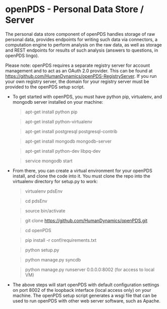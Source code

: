 openPDS - Personal Data Store / Server
======================================

The personal data store component of openPDS handles storage of raw personal data, provides endpoints for writing such data via connectors, a computation engine to perform analysis on the raw data, as well as storage and REST endpoints for results of such analysis (answers to questions, in openPDS lingo).

Please note: openPDS requires a separate registry server for account management and to act as an OAuth 2.0 provider. This can be found at https://github.com/HumanDynamics/openPDS-RegistryServer. If you run your own registry server, the domain for your registry server must be provided to the openPDS setup script. 

* To get started with openPDS, you must have python pip, virtualenv, and mongodb server installed on your machine:

    >apt-get install python pip
    
    >apt-get install python-virtualenv

    >apt-get install postgresql postgresql-contrib
    
    >apt-get install mongodb mongodb-server

    >apt-get install python-dev libpq-dev
    
    >service mongodb start

* From there, you can create a virtual environment for your openPDS install, and clone the code into it. You must clone the repo into the virtualenv directory for setup.py to work:

    >virtualenv pdsEnv
    
    >cd pdsEnv

    >source bin/activate   

    >git clone https://github.com/HumanDynamics/openPDS.git

    > cd openPDS

    >pip install -r conf/requirements.txt

    >python setup.py

    >python manage.py syncdb
    
    >python manage.py runserver 0.0.0.0:8002 (for access to local VM)
 
* The above steps will start openPDS with default configuration settings on port 8002 of the loopback interface (local access only) on your machine. The openPDS setup script generates a wsgi file that can be used to run openPDS with other web server software, such as Apache. 
